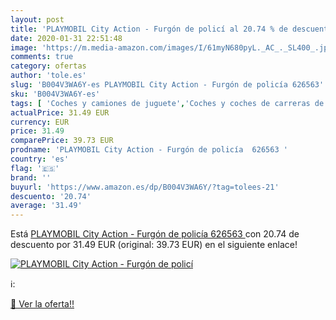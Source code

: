 ```yaml
---
layout: post
title: 'PLAYMOBIL City Action - Furgón de policí al 20.74 % de descuento'
date: 2020-01-31 22:51:48
image: 'https://m.media-amazon.com/images/I/61myN680pyL._AC_._SL400_.jpg'
comments: true
category: ofertas
author: 'tole.es'
slug: 'B004V3WA6Y-es PLAYMOBIL City Action - Furgón de policía 626563'
sku: 'B004V3WA6Y-es'
tags: [ 'Coches y camiones de juguete','Coches y coches de carreras de juguete para niños','Embarcación de juguete para niños','Juguetes','Juguetes y juegos','Muñecos y figuras','Playsets de figuras de juguete para niños','Vehículos de juguete para niños','playmobil', ]
actualPrice: 31.49 EUR
currency: EUR
price: 31.49
comparePrice: 39.73 EUR
prodname: 'PLAYMOBIL City Action - Furgón de policía  626563 '
country: 'es'
flag: '🇪🇸'
brand: ''
buyurl: 'https://www.amazon.es/dp/B004V3WA6Y/?tag=tolees-21'
descuento: '20.74'
average: '31.49'
---
```


Está [PLAYMOBIL City Action - Furgón de policía  626563 ](https://www.amazon.es/dp/B004V3WA6Y/?tag=tolees-21) con 20.74 de descuento por 31.49 EUR (original: 39.73 EUR) en el siguiente enlace!

[![PLAYMOBIL City Action - Furgón de policí](https://m.media-amazon.com/images/I/61myN680pyL._AC_._SL400_.jpg)](https://www.amazon.es/dp/B004V3WA6Y/?tag=tolees-21)

ℹ️:


[🛒 Ver la oferta!!](https://www.amazon.es/dp/B004V3WA6Y/?tag=tolees-21)

